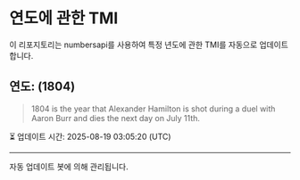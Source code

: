 
# 연도에 관한 TMI

이 리포지토리는 numbersapi를 사용하여 특정 년도에 관한 TMI를 자동으로 업데이트합니다.

## 연도: (1804)
> 1804 is the year that Alexander Hamilton is shot during a duel with Aaron Burr and dies the next day on July 11th.

⏳ 업데이트 시간: 2025-08-19 03:05:20 (UTC)

---
자동 업데이트 봇에 의해 관리됩니다.
